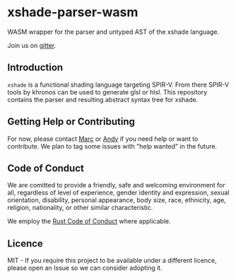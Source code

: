 # xshade-parser-wasm

WASM wrapper for the parser and untyped AST of the xshade language.

Join us on [gitter](https://gitter.im/xshade-lang/).

## Introduction

`xshade` is a functional shading language targeting SPIR-V. From there SPIR-V tools by khronos can be used to generate glsl or hlsl. This repository contains the parser and resulting abstract syntax tree for xshade.

## Getting Help or Contributing

For now, please contact [Marc](https://twitter.com/DottiDeveloper) or [Andy](https://twitter.com/vengarioth) if you need help or want to contribute. We plan to tag some issues with "help wanted" in the future.

## Code of Conduct

We are comitted to provide a friendly, safe and welcoming environment for all, regardless of level of experience, gender identity and expression, sexual orientation, disability, personal appearance, body size, race, ethnicity, age, religion, nationality, or other similar characteristic.

We employ the [Rust Code of Conduct](https://www.rust-lang.org/en-US/conduct.html) where applicable.

## Licence

MIT - If you require this project to be available under a different licence, please open an Issue so we can consider adopting it.
